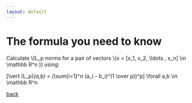 ```yaml
---
layout: default
---
```


# The formula you need to know

<p>
Calculate \(L_p norms for a pair of vectors \(x = [x_1, x_2, \ldots , x_n] \in \mathbb R^n )) using: 

\[\vert (L_p)_(a,b) = (\sum_{i=1}^n (a_i - b_i)^(1 \over p))^p\] \forall a,b \in \mathbb R^n
</p>

[back](./)
